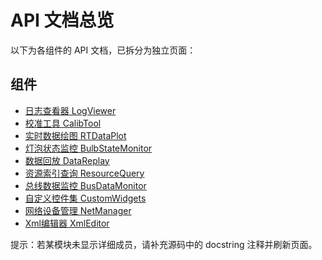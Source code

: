 # API 文档总览

以下为各组件的 API 文档，已拆分为独立页面：

## 组件
- [日志查看器 LogViewer](../API/log_viewer.md)
- [校准工具 CalibTool](../API/calib_tool.md)
- [实时数据绘图 RTDataPlot](../API/rt_data_plot.md)
- [灯泡状态监控 BulbStateMonitor](../API/bulb_statemonitor.md)
- [数据回放 DataReplay](../API/data_replay.md)
- [资源索引查询 ResourceQuery](../API/resource_query.md)
- [总线数据监控 BusDataMonitor](../API/bus_data_monitor.md)
- [自定义控件集 CustomWidgets](../API/custom_widgets.md)
- [网络设备管理 NetManager](../API/net_manager.md)
- [Xml编辑器 XmlEditor](../API/xml_editor.md)

提示：若某模块未显示详细成员，请补充源码中的 docstring 注释并刷新页面。
